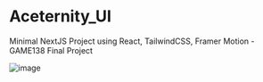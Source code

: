 # Aceternity_UI
 Minimal NextJS Project using React, TailwindCSS, Framer Motion - GAME138 Final Project

![image](https://github.com/vtonu/Aceternity_UI/assets/56773210/459e63df-a2ef-4d92-8e5c-dc8f5e17ac69)
